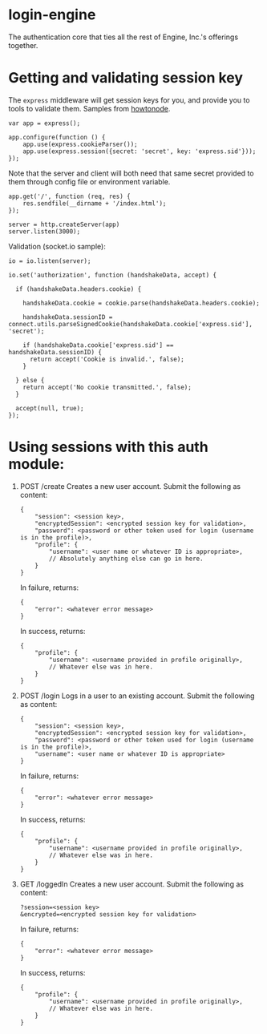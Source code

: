 login-engine
============

The authentication core that ties all the rest of Engine, Inc.'s offerings together.

Getting and validating session key
============
The ``express`` middleware will get session keys for you, and provide you to tools to validate them.  Samples from [howtonode](http://howtonode.org/socket-io-auth).
```
var app = express();

app.configure(function () {
    app.use(express.cookieParser());
    app.use(express.session({secret: 'secret', key: 'express.sid'}));
});
```
Note that the server and client will both need that same secret provided to them through config file or environment variable.
```
app.get('/', function (req, res) {
    res.sendfile(__dirname + '/index.html');
});

server = http.createServer(app)
server.listen(3000);
```
Validation (socket.io sample):
```
io = io.listen(server);

io.set('authorization', function (handshakeData, accept) {

  if (handshakeData.headers.cookie) {

    handshakeData.cookie = cookie.parse(handshakeData.headers.cookie);

    handshakeData.sessionID = connect.utils.parseSignedCookie(handshakeData.cookie['express.sid'], 'secret');

    if (handshakeData.cookie['express.sid'] == handshakeData.sessionID) {
      return accept('Cookie is invalid.', false);
    }

  } else {
    return accept('No cookie transmitted.', false);
  } 

  accept(null, true);
});
```

Using sessions with this auth module:
==========
1. POST /create
	Creates a new user account.  Submit the following as content:
	```
	{
		"session": <session key>,
		"encryptedSession": <encrypted session key for validation>,
		"password": <password or other token used for login (username is in the profile)>,
		"profile": {
			"username": <user name or whatever ID is appropriate>,
			// Absolutely anything else can go in here.
		}
	}
	```
	In failure, returns:
	```
	{
		"error": <whatever error message>
	}
	```
	In success, returns: 
	```
	{
		"profile": {
			"username": <username provided in profile originally>,
			// Whatever else was in here.
		}
	}
	```
2. POST /login
	Logs in a user to an existing account.  Submit the following as content:
	```
	{
		"session": <session key>,
		"encryptedSession": <encrypted session key for validation>,
		"password": <password or other token used for login (username is in the profile)>,
		"username": <user name or whatever ID is appropriate>
	}
	```
	In failure, returns:
	```
	{
		"error": <whatever error message>
	}
	```
	In success, returns: 
	```
	{
		"profile": {
			"username": <username provided in profile originally>,
			// Whatever else was in here.
		}
	}
	```

3. GET /loggedIn
	Creates a new user account.  Submit the following as content:
	```
	?session=<session key>
	&encrypted=<encrypted session key for validation>
	```
	In failure, returns:
	```
	{
		"error": <whatever error message>
	}
	```
	In success, returns: 
	```
	{
		"profile": {
			"username": <username provided in profile originally>,
			// Whatever else was in here.
		}
	}
	```
